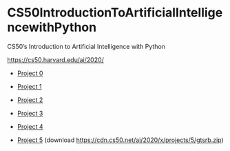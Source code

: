 # CS50IntroductionToArtificialIntelligencewithPython
CS50’s Introduction to Artificial Intelligence with Python

https://cs50.harvard.edu/ai/2020/

- [Project 0](https://github.com/hf97/CS50IntroductionToArtificialIntelligencewithPython/tree/main/0_Search)

- [Project 1](https://github.com/hf97/CS50IntroductionToArtificialIntelligencewithPython/tree/main/1_Knowledge)

- [Project 2](https://github.com/hf97/CS50IntroductionToArtificialIntelligencewithPython/tree/main/2_Uncertainty)

- [Project 3](https://github.com/hf97/CS50IntroductionToArtificialIntelligencewithPython/tree/main/3_Optimization)

- [Project 4](https://github.com/hf97/CS50IntroductionToArtificialIntelligencewithPython/tree/main/4_Learning)

- [Project 5](https://github.com/hf97/CS50IntroductionToArtificialIntelligencewithPython/tree/main/5_Neural_Networks)
 (download https://cdn.cs50.net/ai/2020/x/projects/5/gtsrb.zip)